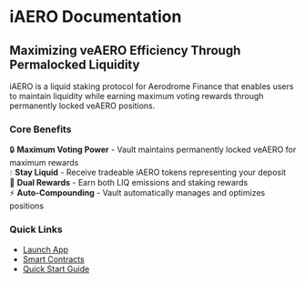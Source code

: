 # iAERO Documentation

## Maximizing veAERO Efficiency Through Permalocked Liquidity

iAERO is a liquid staking protocol for Aerodrome Finance that enables users to maintain liquidity while earning maximum voting rewards through permanently locked veAERO positions.

### Core Benefits

🔒 **Maximum Voting Power** - Vault maintains permanently locked veAERO for maximum rewards  
💧 **Stay Liquid** - Receive tradeable iAERO tokens representing your deposit  
🎁 **Dual Rewards** - Earn both LIQ emissions and staking rewards  
⚡ **Auto-Compounding** - Vault automatically manages and optimizes positions  

### Quick Links
- [Launch App](https://iaero.finance)
- [Smart Contracts](technical/contracts.md)
- [Quick Start Guide](getting-started/quick-start.md)
